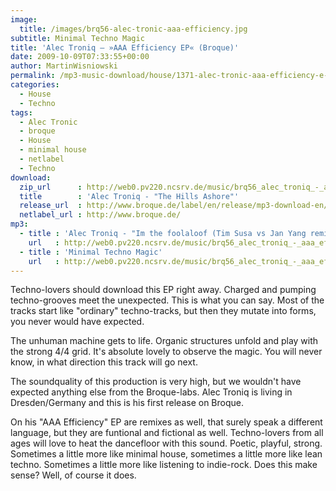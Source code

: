 ```yaml
---
image:
  title: /images/brq56-alec-tronic-aaa-efficiency.jpg
subtitle: Minimal Techno Magic
title: 'Alec Troniq – »AAA Efficiency EP« (Broque)'
date: 2009-10-09T07:33:55+00:00
author: MartinWisniowski
permalink: /mp3-music-download/house/1371-alec-tronic-aaa-efficiency-e-p-broque
categories:
  - House
  - Techno
tags:
  - Alec Tronic
  - broque
  - House
  - minimal house
  - netlabel
  - Techno
download:
  zip_url      : http://web0.pv220.ncsrv.de/music/brq56_alec_troniq_-_aaa_efficiency_e_p/brq56_alec_troniq_-_aaa_efficiency_e_p.zip
  title        : 'Alec Troniq - "The Hills Ashore"'
  release_url  : http://www.broque.de/label/en/release/mp3-download-en/1718-056-alec-troniq-aaa-efficiency-e-p
  netlabel_url : http://www.broque.de/
mp3:
  - title : 'Alec Troniq - "Im the foolaloof (Tim Susa vs Jan Yang remix)"'
    url   : http://web0.pv220.ncsrv.de/music/brq56_alec_troniq_-_aaa_efficiency_e_p/brq56_alec_troniq_-_aaa_efficiency_e_p_-_01_the_hills_ashore.mp3
  - title : 'Minimal Techno Magic'
    url   : http://web0.pv220.ncsrv.de/music/brq56_alec_troniq_-_aaa_efficiency_e_p/brq56_alec_troniq_-_aaa_efficiency_e_p_-_05_i_m_the_foolaloof_timsusa_vs_janyang_rmx.mp3
---
```

Techno-lovers should download this EP right away. Charged and pumping techno-grooves meet the unexpected. This is what you can say. Most of the tracks start like "ordinary" techno-tracks, but then they mutate into forms, you never would have expected.<!--more-->

The unhuman machine gets to life. Organic structures unfold and play with the strong 4/4 grid. It's absolute lovely to observe the magic. You will never know, in what direction this track will go next.

The soundquality of this production is very high, but we wouldn't have expected anything else from the Broque-labs. Alec Troniq is living in Dresden/Germany and this is his first release on Broque.

On his "AAA Efficiency" EP are remixes as well, that surely speak a different language, but they are funtional and fictional as well. Techno-lovers from all ages will love to heat the dancefloor with this sound. Poetic, playful, strong. Sometimes a little more like minimal house, sometimes a little more like lean techno. Sometimes a little more like listening to indie-rock. Does this make sense? Well, of course it does.
